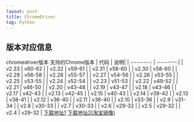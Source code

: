 ```yaml
---
layout: post
title: ChromeDriver
tag: Python
---
```

## 版本对应信息
chromedriver版本	支持的Chrome版本
| 代码 | 说明|
| :--------: | :--------:|
| v2.33 | v60-62 |
| v2.32 | v59-61 |
| v2.31 | v58-60 |
| v2.30 | v58-60 |
| v2.29 | v56-58 |
| v2.28 | v55-57 |
| v2.27 | v54-56 |
| v2.26 | v53-55 |
| v2.25 | v53-55 |
| v2.24 | v52-54 |
| v2.23 | v51-53 |
| v2.22 | v49-52 |
| v2.21 | v46-50 |
| v2.20 | v43-48 |
| v2.19 | v43-47 |
| v2.18 | v43-46 |
| v2.17 | v42-43 |
| v2.13 | v42-45 |
| v2.15 | v40-43 |
| v2.14 | v39-42 |
| v2.13 | v38-41 |
| v2.12 | v36-40 |
| v2.11 | v36-40 |
| v2.10 | v33-36 |
| v2.9 | v31-34 |
| v2.8 | v30-33 |
| v2.7 | v30-33 |
| v2.6 | v29-32 |
| v2.5 | v29-32 |
| v2.4 | v29-32 |
[下载地址1](http://chromedriver.storage.googleapis.com/index.html)
[下载地址2(淘宝镜像)](http://npm.taobao.org/mirrors/chromedriver/)
